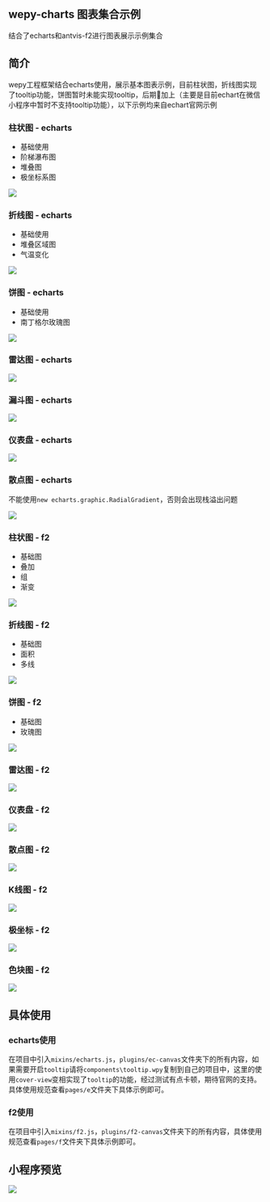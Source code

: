 ## wepy-charts 图表集合示例

结合了echarts和antvis-f2进行图表展示示例集合

## 简介

wepy工程框架结合echarts使用，展示基本图表示例，目前柱状图，折线图实现了tooltip功能，饼图暂时未能实现tooltip，后期加上（主要是目前echart在微信小程序中暂时不支持tooltip功能），以下示例均来自echart官网示例

### 柱状图 - echarts

* 基础使用
* 阶梯瀑布图
* 堆叠图
* 极坐标系图

<img src="https://github.com/wqzwh/wepy-echarts/blob/master/static/bar.gif?raw=true" style="max-width:100%;">


### 折线图 - echarts

* 基础使用
* 堆叠区域图
* 气温变化

<img src="https://github.com/wqzwh/wepy-echarts/blob/master/static/line.gif?raw=true" style="max-width:100%;">


### 饼图 - echarts

* 基础使用
* 南丁格尔玫瑰图

<img src="https://github.com/wqzwh/wepy-echarts/blob/master/static/pie.gif?raw=true" style="max-width:100%;">

### 雷达图 - echarts


<img src="https://github.com/wqzwh/wepy-echarts/blob/master/static/radar.gif?raw=true" style="max-width:100%;">


### 漏斗图 - echarts


<img src="https://github.com/wqzwh/wepy-echarts/blob/master/static/funnel.gif?raw=true" style="max-width:100%;">

### 仪表盘 - echarts

<img src="https://github.com/wqzwh/wepy-echarts/blob/master/static/gauge.gif?raw=true" style="max-width:100%;">


### 散点图 - echarts

不能使用`new echarts.graphic.RadialGradient`，否则会出现栈溢出问题

<img src="https://github.com/wqzwh/wepy-echarts/blob/master/static/scatter.gif?raw=true" style="max-width:100%;">


### 柱状图 - f2

* 基础图
* 叠加
* 组
* 渐变

<img src="https://github.com/wqzwh/wepy-echarts/blob/master/static/fbar.gif?raw=true" style="max-width:100%;">

### 折线图 - f2

* 基础图
* 面积
* 多线

<img src="https://github.com/wqzwh/wepy-echarts/blob/master/static/fline.gif?raw=true" style="max-width:100%;">

### 饼图 - f2

* 基础图
* 玫瑰图

<img src="https://github.com/wqzwh/wepy-echarts/blob/master/static/fpie.gif?raw=true" style="max-width:100%;">

### 雷达图 - f2

<img src="https://github.com/wqzwh/wepy-echarts/blob/master/static/fradar.gif?raw=true" style="max-width:100%;">

### 仪表盘 - f2

<img src="https://github.com/wqzwh/wepy-echarts/blob/master/static/fgauge.gif?raw=true" style="max-width:100%;">

### 散点图 - f2

<img src="https://github.com/wqzwh/wepy-echarts/blob/master/static/fscatter.gif?raw=true" style="max-width:100%;">

### K线图 - f2

<img src="https://github.com/wqzwh/wepy-echarts/blob/master/static/fk.gif?raw=true" style="max-width:100%;">

### 极坐标 - f2

<img src="https://github.com/wqzwh/wepy-echarts/blob/master/static/fpolar.gif?raw=true" style="max-width:100%;">

### 色块图 - f2

<img src="https://github.com/wqzwh/wepy-echarts/blob/master/static/fheatmap.gif?raw=true" style="max-width:100%;">

## 具体使用

### echarts使用

在项目中引入`mixins/echarts.js`，`plugins/ec-canvas`文件夹下的所有内容，如果需要开启`tooltip`请将`components\tooltip.wpy`复制到自己的项目中，这里的使用`cover-view`变相实现了`tooltip`的功能，经过测试有点卡顿，期待官网的支持。具体使用规范查看`pages/e`文件夹下具体示例即可。

### f2使用

在项目中引入`mixins/f2.js`，`plugins/f2-canvas`文件夹下的所有内容，具体使用规范查看`pages/f`文件夹下具体示例即可。


## 小程序预览

<img src="https://github.com/wqzwh/wepy-echarts/blob/master/static/tpj.jpg?raw=true" style="max-width:100%;">